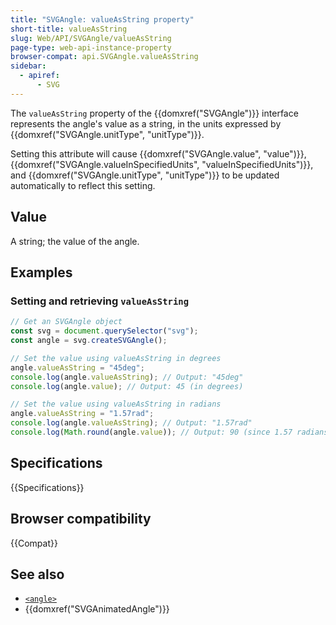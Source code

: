 ```yaml
---
title: "SVGAngle: valueAsString property"
short-title: valueAsString
slug: Web/API/SVGAngle/valueAsString
page-type: web-api-instance-property
browser-compat: api.SVGAngle.valueAsString
sidebar:
  - apiref:
      - SVG
---
```


The `valueAsString` property of the {{domxref("SVGAngle")}} interface represents the angle's value as a string, in the units expressed by {{domxref("SVGAngle.unitType", "unitType")}}.

Setting this attribute will cause {{domxref("SVGAngle.value", "value")}}, {{domxref("SVGAngle.valueInSpecifiedUnits", "valueInSpecifiedUnits")}}, and {{domxref("SVGAngle.unitType", "unitType")}} to be updated automatically to reflect this setting.

## Value

A string; the value of the angle.

## Examples

### Setting and retrieving `valueAsString`

```js
// Get an SVGAngle object
const svg = document.querySelector("svg");
const angle = svg.createSVGAngle();

// Set the value using valueAsString in degrees
angle.valueAsString = "45deg";
console.log(angle.valueAsString); // Output: "45deg"
console.log(angle.value); // Output: 45 (in degrees)

// Set the value using valueAsString in radians
angle.valueAsString = "1.57rad";
console.log(angle.valueAsString); // Output: "1.57rad"
console.log(Math.round(angle.value)); // Output: 90 (since 1.57 radians is approximately 90 degrees)
```

## Specifications

{{Specifications}}

## Browser compatibility

{{Compat}}

## See also

- [`<angle>`](/en-US/docs/Web/SVG/Guides/Content_type#angle)
- {{domxref("SVGAnimatedAngle")}}
